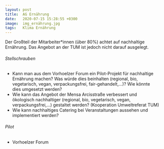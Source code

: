 ```yaml
---
layout: post
title:  AG Ernährung
date:   2020-07-15 15:28:55 +0300
image:  img_ernährung.jpg
tags:   Klima Ernährung
---
```

Der Großteil der Mitarbeiter*innen (über 80%) achtet auf nachhaltige Ernährung. Das Angebot
an der TUM ist jedoch nicht darauf ausgelegt.

###### Stellschrauben
* Kann man aus dem Vorhoelzer Forum ein Pilot-Projekt für nachhaltige Ernährung machen? Was würde
dies beinhalten (regional, bio, vegetarisch, vegan, verpackungsfrei, fair-gehandelt,...)? Wie könnte dies
umgesetzt werden?
* Wie kann das Angebot der Mensa Arcisstraße verbessert und ökologisch nachhaltiger (regional, bio,
vegetarisch, vegan, verpackungsfrei,...) gestaltet werden? (Kooperation Umweltreferat TUM)
* Wie kann nachhaltiges Catering bei Veranstaltungen aussehen und implementiert werden?


###### Pilot
* Vorhoelzer Forum